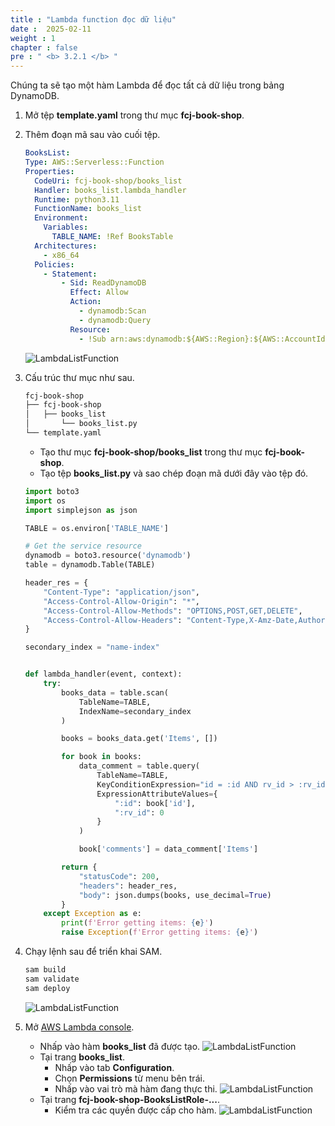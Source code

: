 ```yaml
---
title : "Lambda function đọc dữ liệu"
date :  2025-02-11
weight : 1
chapter : false
pre : " <b> 3.2.1 </b> "
---
```

Chúng ta sẽ tạo một hàm Lambda để đọc tất cả dữ liệu trong bảng DynamoDB.

1. Mở tệp **template.yaml** trong thư mục **fcj-book-shop**.

2. Thêm đoạn mã sau vào cuối tệp.

    ```yml
    BooksList:
    Type: AWS::Serverless::Function
    Properties:
      CodeUri: fcj-book-shop/books_list
      Handler: books_list.lambda_handler
      Runtime: python3.11
      FunctionName: books_list
      Environment:
        Variables:
          TABLE_NAME: !Ref BooksTable
      Architectures:
        - x86_64
      Policies:
        - Statement:
            - Sid: ReadDynamoDB
              Effect: Allow
              Action:
                - dynamodb:Scan
                - dynamodb:Query
              Resource:
                - !Sub arn:aws:dynamodb:${AWS::Region}:${AWS::AccountId}:table/${booksTableName}
    ```

    ![LambdaListFunction](/images/temp/1/33.png?width=90pc)

3. Cấu trúc thư mục như sau.

    ```txt
    fcj-book-shop
    ├── fcj-book-shop
    │   ├── books_list
    │       └── books_list.py
    └── template.yaml

    ```

    - Tạo thư mục **fcj-book-shop/books_list** trong thư mục **fcj-book-shop**.
    - Tạo tệp **books_list.py** và sao chép đoạn mã dưới đây vào tệp đó.

    ```py
    import boto3
    import os
    import simplejson as json

    TABLE = os.environ['TABLE_NAME']

    # Get the service resource
    dynamodb = boto3.resource('dynamodb')
    table = dynamodb.Table(TABLE)

    header_res = {
        "Content-Type": "application/json",
        "Access-Control-Allow-Origin": "*",
        "Access-Control-Allow-Methods": "OPTIONS,POST,GET,DELETE",
        "Access-Control-Allow-Headers": "Content-Type,X-Amz-Date,Authorization,X-Api-Key,X-Amz-Security-Token",
    }

    secondary_index = "name-index"


    def lambda_handler(event, context):
        try:
            books_data = table.scan(
                TableName=TABLE,
                IndexName=secondary_index
            )

            books = books_data.get('Items', [])

            for book in books:
                data_comment = table.query(
                    TableName=TABLE,
                    KeyConditionExpression="id = :id AND rv_id > :rv_id",
                    ExpressionAttributeValues={
                        ":id": book['id'],
                        ":rv_id": 0
                    }
                )

                book['comments'] = data_comment['Items']

            return {
                "statusCode": 200,
                "headers": header_res,
                "body": json.dumps(books, use_decimal=True)
            }
        except Exception as e:
            print(f'Error getting items: {e}')
            raise Exception(f'Error getting items: {e}')
    ```

4. Chạy lệnh sau để triển khai SAM.

    ```bash
    sam build
    sam validate
    sam deploy
    ```

    ![LambdaListFunction](/images/temp/1/34.png?width=90pc)

5. Mở [AWS Lambda console](https://ap-southeast-1.console.aws.amazon.com/lambda/home?region=ap-southeast-1#/functions).
    - Nhấp vào hàm **books_list** đã được tạo.
    ![LambdaListFunction](/images/temp/1/35.png?width=90pc)
    - Tại trang **books_list**.
      - Nhấp vào tab **Configuration**.
      - Chọn **Permissions** từ menu bên trái.
      - Nhấp vào vai trò mà hàm đang thực thi.
      ![LambdaListFunction](/images/temp/1/36.png?width=90pc)
    - Tại trang **fcj-book-shop-BooksListRole-...**.
      - Kiểm tra các quyền được cấp cho hàm.
      ![LambdaListFunction](/images/temp/1/37.png?width=90pc)

